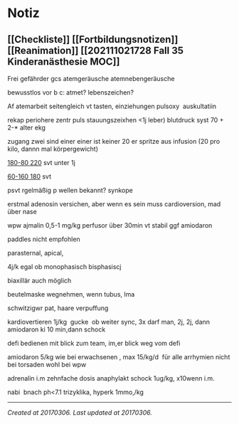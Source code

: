 # Notiz
 [[Checkliste]] [[Fortbildungsnotizen]] [[Reanimation]] [[202111021728 Fall 35 Kinderanästhesie MOC]] 
---



Frei gefährder gcs
atemgeräusche
atemnebengeräusche

bewusstlos vor b c: atmet? lebenszeichen?

Af
atemarbeit
seitengleich
vt tasten, einziehungen
pulsoxy 
auskultatiin

rekap
periohere zentr puls
stauungszeixhen <1j leber)
blutdruck syst 70 + 2-\* alter
ekg

zugang zwei sind einer einer ist keiner
20 er spritze aus infusion (20 pro kilo, dannn mal körpergewicht)

[180-80 220](tel:180-80%20220) svt unter 1j

[60-160 180](tel:60-160%20180) svt

psvt
rgelmäßig
p wellen
bekannt?
synkope

erstmal adenosin versichen, aber wenn es sein muss cardioversion, mad über nase

wpw ajmalin 0,5-1 mg/kg perfusor über 30min
vt stabil ggf amiodaron

paddles nicht empfohlen

parasternal, apical, 

4j/k egal ob monophasisch bisphasiscj

biaxillär auch möglich

beutelmaske wegnehmen, wenn tubus, lma 

schwitzigwr pat, haare verpuffung

kardiovertieren 1j/kg  gucke  ob weiter sync, 3x darf man, 2j, 2j, dann amiodaron ki 10 min,dann schock

defi bedienen mit blick zum team, im,er blick weg vom defi

amiodaron 5/kg wie bei erwachsenen , max 15/kg/d  für alle arrhymien nicht bei torsaden wohl bei wpw

adrenalin i.m zehnfache dosis
anaphylakt schock 1ug/kg, x10wenn i.m.

nabi  bnach ph<7.1 trizyklika, hyperk 1mmo,/kg

---

_Created at 20170306._
_Last updated at 20170306._



